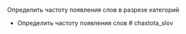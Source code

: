 Определить частоту появления слов в разрезе категорий     
+ Определить частоту появления слов # chastota_slov
